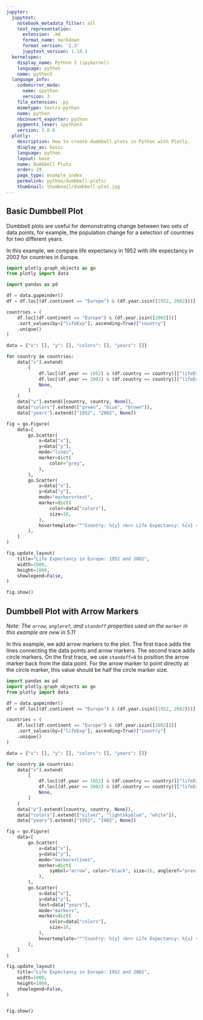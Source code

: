 ```yaml
---
jupyter:
  jupytext:
    notebook_metadata_filter: all
    text_representation:
      extension: .md
      format_name: markdown
      format_version: '1.3'
      jupytext_version: 1.14.1
  kernelspec:
    display_name: Python 3 (ipykernel)
    language: python
    name: python3
  language_info:
    codemirror_mode:
      name: ipython
      version: 3
    file_extension: .py
    mimetype: text/x-python
    name: python
    nbconvert_exporter: python
    pygments_lexer: ipython3
    version: 3.8.0
  plotly:
    description: How to create dumbbell plots in Python with Plotly.
    display_as: basic
    language: python
    layout: base
    name: Dumbbell Plots
    order: 19
    page_type: example_index
    permalink: python/dumbbell-plots/
    thumbnail: thumbnail/dumbbell-plot.jpg
---
```


## Basic Dumbbell Plot


Dumbbell plots are useful for demonstrating change between two sets of data points, for example, the population change for a selection of countries for two different years.

In this example, we compare life expectancy in 1952 with life expectancy in 2002 for countries in Europe.

```python
import plotly.graph_objects as go
from plotly import data

import pandas as pd

df = data.gapminder()
df = df.loc[(df.continent == "Europe") & (df.year.isin([1952, 2002]))]

countries = (
    df.loc[(df.continent == "Europe") & (df.year.isin([2002]))]
    .sort_values(by=["lifeExp"], ascending=True)["country"]
    .unique()
)

data = {"x": [], "y": [], "colors": [], "years": []}

for country in countries:
    data["x"].extend(
        [
            df.loc[(df.year == 1952) & (df.country == country)]["lifeExp"].values[0],
            df.loc[(df.year == 2002) & (df.country == country)]["lifeExp"].values[0],
            None,
        ]
    )
    data["y"].extend([country, country, None]),
    data["colors"].extend(["green", "blue", "brown"]),
    data["years"].extend(["1952", "2002", None])

fig = go.Figure(
    data=[
        go.Scatter(
            x=data["x"],
            y=data["y"],
            mode="lines",
            marker=dict(
                color="grey",
            ),
        ),
        go.Scatter(
            x=data["x"],
            y=data["y"],
            mode="markers+text",
            marker=dict(
                color=data["colors"],
                size=10,
            ),
            hovertemplate="""Country: %{y} <br> Life Expectancy: %{x} <br><extra></extra>""",
        ),
    ]
)

fig.update_layout(
    title="Life Expectancy in Europe: 1952 and 2002",
    width=1000,
    height=1000,
    showlegend=False,
)

fig.show()

```

## Dumbbell Plot with Arrow Markers

*Note: The `arrow`, `angleref`, and `standoff` properties used on the `marker` in this example are new in 5.11*

In this example, we add arrow markers to the plot. The first trace adds the lines connecting the data points and arrow markers.
The second trace adds circle markers. On the first trace, we use `standoff=8` to position the arrow marker back from the data point.
For the arrow marker to point directly at the circle marker, this value should be half the circle marker size.

```python
import pandas as pd
import plotly.graph_objects as go
from plotly import data

df = data.gapminder()
df = df.loc[(df.continent == "Europe") & (df.year.isin([1952, 2002]))]

countries = (
    df.loc[(df.continent == "Europe") & (df.year.isin([2002]))]
    .sort_values(by=["lifeExp"], ascending=True)["country"]
    .unique()
)

data = {"x": [], "y": [], "colors": [], "years": []}

for country in countries:
    data["x"].extend(
        [
            df.loc[(df.year == 1952) & (df.country == country)]["lifeExp"].values[0],
            df.loc[(df.year == 2002) & (df.country == country)]["lifeExp"].values[0],
            None,
        ]
    )
    data["y"].extend([country, country, None]),
    data["colors"].extend(["silver", "lightskyblue", "white"]),
    data["years"].extend(["1952", "2002", None])

fig = go.Figure(
    data=[
        go.Scatter(
            x=data["x"],
            y=data["y"],
            mode="markers+lines",
            marker=dict(
                symbol="arrow", color="black", size=16, angleref="previous", standoff=8
            ),
        ),
        go.Scatter(
            x=data["x"],
            y=data["y"],
            text=data["years"],
            mode="markers",
            marker=dict(
                color=data["colors"],
                size=16,
            ),
            hovertemplate="""Country: %{y} <br> Life Expectancy: %{x} <br> Year: %{text} <br><extra></extra>""",
        ),
    ]
)

fig.update_layout(
    title="Life Expectancy in Europe: 1952 and 2002",
    width=1000,
    height=1000,
    showlegend=False,
)


fig.show()

```

